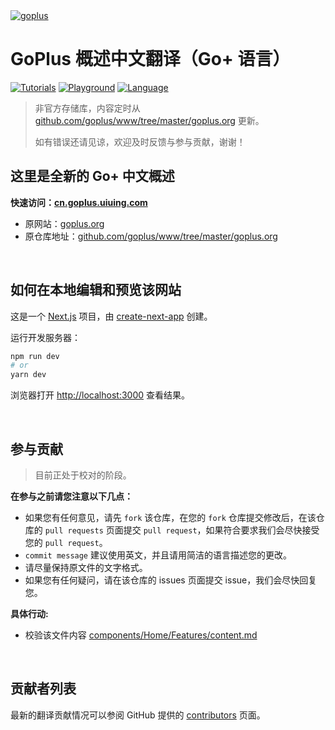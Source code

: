 <a href="https://cn.goplus.uiuing.com" target="_blank">
    <img src="https://user-images.githubusercontent.com/73827386/170868970-a9eb2ccd-f5e3-4a82-83da-7ed342b1d0b5.png" alt="goplus" />
</a>


# GoPlus 概述中文翻译（Go+ 语言）

[![Tutorials](https://img.shields.io/badge/tutorial-Go+-blue.svg)](https://tutorial.goplus.org/)
[![Playground](https://img.shields.io/badge/playground-Go+-blue.svg)](https://play.goplus.org/)
[![Language](https://img.shields.io/badge/language-Go+-blue.svg)](https://github.com/goplus/gop)

> 非官方存储库，内容定时从 <a href="https://github.com/goplus/www/tree/master/goplus.org" target="_blank">github.com/goplus/www/tree/master/goplus.org</a> 更新。
>
> 如有错误还请见谅，欢迎及时反馈与参与贡献，谢谢！

## 这里是全新的 Go+ 中文概述

**快速访问：<a href="https://cn.goplus.uiuing.com" target="_blank">cn.goplus.uiuing.com</a>**

- 原网站：<a href="https://goplus.org" target="_blank">goplus.org</a>
- 原仓库地址：<a href="https://github.com/goplus/www/tree/master/goplus.org" target="_blank">github.com/goplus/www/tree/master/goplus.org</a>


<br />


## 如何在本地编辑和预览该网站

这是一个 <a href="https://nextjs.org/" target="_blank">Next.js</a> 项目，由 <a href="https://github.com/vercel/next.js/tree/canary/packages/create-next-app" target="_blank">create-next-app</a> 创建。

运行开发服务器：

```bash
npm run dev
# or
yarn dev
```

浏览器打开 <a href="http://localhost:3000" target="_blank">http://localhost:3000</a> 查看结果。  


<br />


## 参与贡献

> 目前正处于校对的阶段。

**在参与之前请您注意以下几点：**
- 如果您有任何意见，请先 `fork` 该仓库，在您的 `fork` 仓库提交修改后，在该仓库的 `pull requests` 页面提交 `pull request`，如果符合要求我们会尽快接受您的 `pull request`。
- `commit message` 建议使用英文，并且请用简洁的语言描述您的更改。
- 请尽量保持原文件的文字格式。
- 如果您有任何疑问，请在该仓库的 issues 页面提交 issue，我们会尽快回复您。

**具体行动:**
- 校验该文件内容 <a href="https://github.com/uiuing/gop-translations_goplus.org-zh-cn/blob/main/components/Home/Features/content.md" target="_blank">components/Home/Features/content.md</a>


<br />


## 贡献者列表

最新的翻译贡献情况可以参阅 GitHub 提供的 <a href="https://github.com/uiuing/gop-translations_goplus.org-zh-cn/graphs/contributors" target="_blank">contributors</a> 页面。